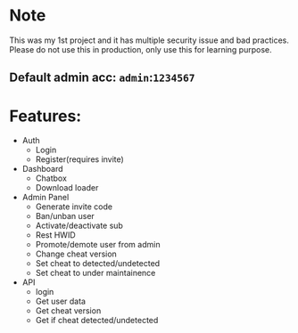 # Note

This was my 1st project and it has multiple security issue and bad practices.<br>
Please do not use this in production, only use this for learning purpose.

Default admin acc: `admin`:`1234567`
--

# Features:
- Auth
  - Login
  - Register(requires invite)
- Dashboard
  - Chatbox
  - Download loader
- Admin Panel
  - Generate invite code
  - Ban/unban user
  - Activate/deactivate sub
  - Rest HWID
  - Promote/demote user from admin
  - Change cheat version
  - Set cheat to detected/undetected
  - Set cheat to under maintainence 
- API
  - login
  - Get user data
  - Get cheat version
  - Get if cheat detected/undetected
